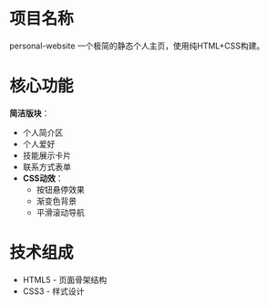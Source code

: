 # 项目名称
personal-website
一个极简的静态个人主页，使用纯HTML+CSS构建。

# 核心功能
**简洁版块**：
   - 个人简介区
   - 个人爱好
   - 技能展示卡片
   - 联系方式表单
- **CSS动效**：
  - 按钮悬停效果
  - 渐变色背景
  - 平滑滚动导航

# 技术组成

- HTML5      - 页面骨架结构
- CSS3       - 样式设计
